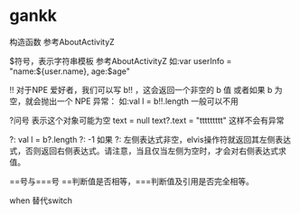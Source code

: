 # gankk

构造函数  参考AboutActivityZ

$符号，表示字符串模板 参考AboutActivityZ
如:var userInfo = "name:${user.name},  age:$age"

!! 对于NPE 爱好者，我们可以写 b!! ，这会返回一个非空的 b 值 或者如果 b 为空，就会抛出一个 NPE 异常：
如:val l = b!!.length
一般可以不用

?问号 表示这个对象可能为空
text = null
text?.text = "ttttttttt"
这样不会有异常

?:
val l = b?.length ?: -1
如果 ?: 左侧表达式非空，elvis操作符就返回其左侧表达式，否则返回右侧表达式。请注意，当且仅当左侧为空时，才会对右侧表达式求值。

==号与===号
==判断值是否相等，===判断值及引用是否完全相等。

when 替代switch